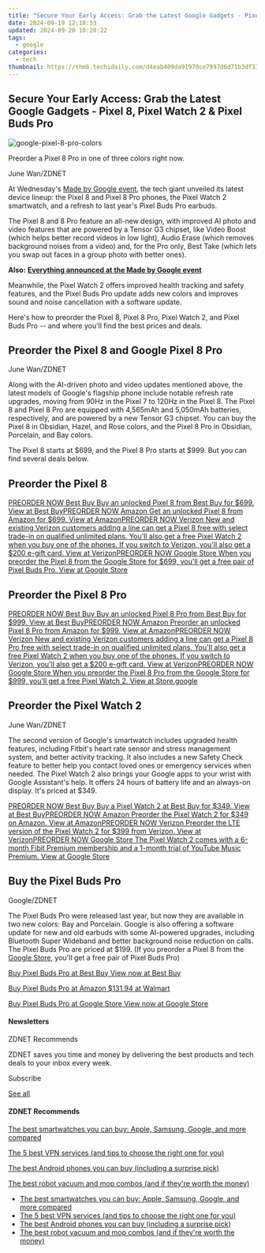 ```yaml
---
title: "Secure Your Early Access: Grab the Latest Google Gadgets - Pixel 8, Pixel Watch 2 & Pixel Buds Pro"
date: 2024-09-19 12:18:53
updated: 2024-09-20 10:20:22
tags:
  - google
categories:
  - tech
thumbnail: https://thmb.techidaily.com/d4eab409da91970ce7997d6d71b3df31e4667cec8c525b5adaf36446317042da.jpg
---
```


## Secure Your Early Access: Grab the Latest Google Gadgets - Pixel 8, Pixel Watch 2 & Pixel Buds Pro

![google-pixel-8-pro-colors](https://www.zdnet.com/a/img/resize/5b896bf84f0cbe99a9d0c7d1dae39accc1fec0bc/2023/10/02/9f7be478-fed7-4d18-88c0-23e057f73ce8/google-pixel-8-pro-colors.jpg?auto=webp&width=1280)

Preorder a Pixel 8 Pro in one of three colors right now.

June Wan/ZDNET

At Wednesday's [Made by Google event](https://www.zdnet.com/article/made-by-google-event-everything-we-expect-pixel-8-pro-watch-2/), the tech giant unveiled its latest device lineup: the Pixel 8 and Pixel 8 Pro phones, the Pixel Watch 2 smartwatch, and a refresh to last year's Pixel Buds Pro earbuds.

The Pixel 8 and 8 Pro feature an all-new design, with improved AI photo and video features that are powered by a Tensor G3 chipset, like Video Boost (which helps better record videos in low light), Audio Erase (which removes background noises from a video) and, for the Pro only, Best Take (which lets you swap out faces in a group photo with better ones). 

**Also:** [**Everything announced at the Made by Google event**](https://www.zdnet.com/article/made-by-google-event-everything-we-expect-pixel-8-pro-watch-2/)

Meanwhile, the Pixel Watch 2 offers improved health tracking and safety features, and the Pixel Buds Pro update adds new colors and improves sound and noise cancellation with a software update. 

Here's how to preorder the Pixel 8, Pixel 8 Pro, Pixel Watch 2, and Pixel Buds Pro -- and where you'll find the best prices and deals.

## Preorder the Pixel 8 and Google Pixel 8 Pro

June Wan/ZDNET

Along with the AI-driven photo and video updates mentioned above, the latest models of Google's flagship phone include notable refresh rate upgrades, moving from 90Hz in the Pixel 7 to 120Hz in the Pixel 8\. The Pixel 8 and Pixel 8 Pro are equipped with 4,565mAh and 5,050mAh batteries, respectively, and are powered by a new Tensor G3 chipset. You can buy the Pixel 8 in Obsidian, Hazel, and Rose colors, and the Pixel 8 Pro in Obsidian, Porcelain, and Bay colors. 

The Pixel 8 starts at $699, and the Pixel 8 Pro starts at $999\. But you can find several deals below.

## Preorder the Pixel 8

[PREORDER NOW Best Buy Buy an unlocked Pixel 8 from Best Buy for $699. View at Best Buy](https://shop-links.co/link/?url=https%3A%2F%2Fwww.bestbuy.com%2Fsite%2Fgoogle-pixel-8-128gb-unlocked-obsidian%2F6559236.p%3FskuId%3D6559236&publisher_slug=itechdaily19598&exclusive=1)[PREORDER NOW Amazon Get an unlocked Pixel 8 from Amazon for $699. View at Amazon](https://buy.geni.us/Proxy.ashx?TSID=368250&GR%5FURL=https%3A%2F%2Fwww.amazon.com%2FGoogle-Pixel-Unlocked-Smartphone-Advanced%2Fdp%2FB0CGTD5KVT%2F%3Ftag%3Dzd-buy-button-20%26ascsubtag%3D%5F%5FCOM%5FCLICK%5FID%5F%5F%7Cd554bd2f-35ce-40f1-b693-6cc9a978bbbd%7Cdtp&dtb=1)[PREORDER NOW Verizon New and existing Verizon customers adding a line can get a Pixel 8 free with select trade-in on qualified unlimited plans. You'll also get a free Pixel Watch 2 when you buy one of the phones. If you switch to Verizon, you'll also get a $200 e-gift card. View at Verizon](https://www.dpbolvw.net/click-9041660-15626611-1696425695000?sid=zd-%5F%5FCOM%5FCLICK%5FID%5F%5F-dtp)[PREORDER NOW Google Store When you preorder the Pixel 8 from the Google Store for $699, you'll get a free pair of Pixel Buds Pro. View at Google Store](https://www.kqzyfj.com/click-9041660-15632186?sid=zd-%5F%5FCOM%5FCLICK%5FID%5F%5F-dtp)

## Preorder the Pixel 8 Pro

[PREORDER NOW Best Buy Buy an unlocked Pixel 8 Pro from Best Buy for $999. View at Best Buy](https://shop-links.co/link/?url=https%3A%2F%2Fwww.bestbuy.com%2Fsite%2Fgoogle-pixel-8-pro-128gb-unlocked-obsidian%2F6559251.p%3FskuId%3D6559251&publisher_slug=itechdaily19598&exclusive=1)[PREORDER NOW Amazon Preorder an unlocked Pixel 8 Pro from Amazon for $999. View at Amazon](https://buy.geni.us/Proxy.ashx?TSID=368250&GR%5FURL=https%3A%2F%2Fwww.amazon.com%2FGoogle-Pixel-Pro-Smartphone-Telephoto%2Fdp%2FB0CGT9MH6F%3Ftag%3Dzd-buy-button-20%26ascsubtag%3D%5F%5FCOM%5FCLICK%5FID%5F%5F%7Cd554bd2f-35ce-40f1-b693-6cc9a978bbbd%7Cdtp&dtb=1)[PREORDER NOW Verizon New and existing Verizon customers adding a line can get a Pixel 8 Pro free with select trade-in on qualified unlimited plans. You'll also get a free Pixel Watch 2 when you buy one of the phones. If you switch to Verizon, you'll also get a $200 e-gift card. View at Verizon](https://www.anrdoezrs.net/links/9041660/type/dlg/sid/zd-%5F%5FCOM%5FCLICK%5FID%5F%5F-dtp/https://www.verizon.com/smartphones/google-pixel-8-pro/)[PREORDER NOW Google Store When you preorder the Pixel 8 Pro from the Google Store for $999, you'll get a free Pixel Watch 2. View at Store.google](https://www.anrdoezrs.net/links/9041660/type/dlg/sid/zd-%5F%5FCOM%5FCLICK%5FID%5F%5F-dtp/https://store.google.com/gb/product/pixel%5F8%5Fpro)

## Preorder the Pixel Watch 2

June Wan/ZDNET

The second version of Google's smartwatch includes upgraded health features, including Fitbit's heart rate sensor and stress management system, and better activity tracking. It also includes a new Safety Check feature to better help you contact loved ones or emergency services when needed. The Pixel Watch 2 also brings your Google apps to your wrist with Google Assistant's help. It offers 24 hours of battery life and an always-on display. It's priced at $349.

[PREORDER NOW Best Buy Buy a Pixel Watch 2 at Best Buy for $349. View at Best Buy](https://shop-links.co/link/?url=https%3A%2F%2Fwww.bestbuy.com%2Fsite%2Fgoogle-pixel-watch-2-matte-black-smartwatch-with-obsidian-active-band-wi-fi-obsidian%2F6559637.p%3FskuId%3D6559637&publisher_slug=itechdaily19598&exclusive=1)[PREORDER NOW Amazon Preorder the Pixel Watch 2 for $349 on Amazon. View at Amazon](https://buy.geni.us/Proxy.ashx?TSID=368250&GR%5FURL=https%3A%2F%2Fwww.amazon.com%2FGoogle-Pixel-Watch-Best-Fitbit%2Fdp%2FB0CCQ7DNQL%3Ftag%3Dzd-buy-button-20%26ascsubtag%3D%5F%5FCOM%5FCLICK%5FID%5F%5F%7Cd554bd2f-35ce-40f1-b693-6cc9a978bbbd%7Cdtp&dtb=1)[PREORDER NOW Verizon Preorder the LTE version of the Pixel Watch 2 for $399 from Verizon. View at Verizon](https://www.anrdoezrs.net/links/9041660/type/dlg/sid/zd-%5F%5FCOM%5FCLICK%5FID%5F%5F-dtp/https://www.verizon.com/)[PREORDER NOW Google Store The Pixel Watch 2 comes with a 6-month Fibit Premium membership and a 1-month trial of YouTube Music Premium. View at Google Store](https://www.anrdoezrs.net/links/9041660/type/dlg/sid/zd-%5F%5FCOM%5FCLICK%5FID%5F%5F-dtp/https://store.google.com/us/config/pixel%5Fwatch%5F2)

## Buy the Pixel Buds Pro

Google/ZDNET

The Pixel Buds Pro were released last year, but now they are available in two new colors: Bay and Porcelain. Google is also offering a software update for new and old earbuds with some AI-powered upgrades, including Bluetooth Super Wideband and better background noise reduction on calls. The Pixel Buds Pro are priced at $199\. (If you preorder a Pixel 8 from the [Google Store](https://store.google.com/config/pixel%5Fbuds%5Fpro?hl=en-US&selections=eyJwcm9kdWN0RmFtaWx5IjoiY0dsNFpXeGZZblZrYzE5d2NtOD0ifQ%3D%3D), you'll get a free pair of Pixel Buds Pro)

[Buy Pixel Buds Pro at Best Buy View now at Best Buy](https://shop-links.co/link/?url=https%3A%2F%2Fwww.bestbuy.com%2Fsite%2Fgoogle-pixel-buds-pro-true-wireless-noise-cancelling-earbuds-charcoal%2F6512114.p%3FskuId%3D6512114&publisher_slug=itechdaily19598&exclusive=1)

[Buy Pixel Buds Pro at Amazon $131.94 at Walmart](https://goto.walmart.com/c/5597632/568844/9383?veh=aff&sourceid=imp_000011112222333344&u=https%3A%2F%2Fwww.walmart.com%2Fip%2F631198878&subId1=zd-__COM_CLICK_ID__-dtp)

[Buy Pixel Buds Pro at Google Store View now at Google Store](https://www.anrdoezrs.net/links/9041660/type/dlg/sid/zd-%5F%5FCOM%5FCLICK%5FID%5F%5F-dtp/https://store.google.com/config/pixel%5Fbuds%5Fpro?hl=en-US&selections=eyJwcm9kdWN0RmFtaWx5IjoiY0dsNFpXeGZZblZrYzE5d2NtOD0ifQ%3D%3D)

#### Newsletters

ZDNET Recommends

ZDNET saves you time and money by delivering the best products and tech deals to your inbox every week.

 Subscribe

[See all](https://www.zdnet.com/newsletters/)

#### **ZDNET** Recommends

[The best smartwatches you can buy: Apple, Samsung, Google, and more compared](https://www.zdnet.com/article/best-smartwatch/ "The best smartwatches you can buy: Apple, Samsung, Google, and more compared")

[The 5 best VPN services (and tips to choose the right one for you)](https://www.zdnet.com/article/best-vpn/ "The 5 best VPN services (and tips to choose the right one for you)")

[The best Android phones you can buy (including a surprise pick)](https://www.zdnet.com/article/best-android-phone/ "The best Android phones you can buy (including a surprise pick)")

[The best robot vacuum and mop combos (and if they're worth the money)](https://www.zdnet.com/article/best-robot-vacuum-mop/ "The best robot vacuum and mop combos (and if they're worth the money)")

* [The best smartwatches you can buy: Apple, Samsung, Google, and more compared](https://www.zdnet.com/article/best-smartwatch/ "The best smartwatches you can buy: Apple, Samsung, Google, and more compared")
* [The 5 best VPN services (and tips to choose the right one for you)](https://www.zdnet.com/article/best-vpn/ "The 5 best VPN services (and tips to choose the right one for you)")
* [The best Android phones you can buy (including a surprise pick)](https://www.zdnet.com/article/best-android-phone/ "The best Android phones you can buy (including a surprise pick)")
* [The best robot vacuum and mop combos (and if they're worth the money)](https://www.zdnet.com/article/best-robot-vacuum-mop/ "The best robot vacuum and mop combos (and if they're worth the money)")

<ins class="adsbygoogle"
     style="display:block"
     data-ad-format="autorelaxed"
     data-ad-client="ca-pub-7571918770474297"
     data-ad-slot="1223367746"></ins>



<ins class="adsbygoogle"
     style="display:block"
     data-ad-client="ca-pub-7571918770474297"
     data-ad-slot="8358498916"
     data-ad-format="auto"
     data-full-width-responsive="true"></ins>
